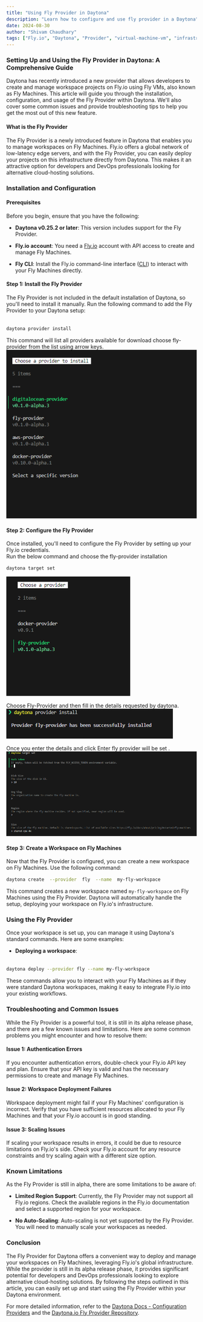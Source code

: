 ```yaml
---
title: "Using Fly Provider in Daytona"
description: "Learn how to configure and use fly provider in a Daytona"
date: 2024-08-30
author: "Shivam Chaudhary"
tags: ["Fly.io", "Daytona", "Provider", "virtual-machine-vm", "infrastructure-as-code-iac"]
---
```



### Setting Up and Using the Fly Provider in Daytona: A Comprehensive Guide
Daytona has recently introduced a new provider that allows developers to create and manage workspace projects on Fly.io using Fly VMs, also known as Fly Machines. This article will guide you through the installation, configuration, and usage of the Fly Provider within Daytona. We'll also cover some common issues and provide troubleshooting tips to help you get the most out of this new feature.

#### What is the Fly Provider 

The Fly Provider is a newly introduced feature in Daytona that enables you to manage workspaces on Fly Machines. Fly.io offers a global network of low-latency edge servers, and with the Fly Provider, you can easily deploy your projects on this infrastructure directly from Daytona. This makes it an attractive option for developers and DevOps professionals looking for alternative cloud-hosting solutions.
  
### Installation and Configuration

#### Prerequisites

 Before you begin, ensure that you have the following:

-  **Daytona v0.25.2 or later**: This version includes support for the Fly Provider.

-  **Fly.io account**: You need a [Fly.io](https://fly.io/) account with API access to create and manage Fly Machines.

-  **Fly CLI**: Install the Fly.io command-line interface ([CLI](https://fly.io/docs/flyctl/install/)) to interact with your Fly Machines directly.

 

#### Step 1: Install the Fly Provider
The Fly Provider is not included in the default installation of Daytona, so you'll need to install it manually. Run the following command to add the Fly Provider to your Daytona setup:
```bash

daytona provider install
```
 

This command will list all providers available for download choose fly-provider from the list using arrow keys.
![provider list](/assets/articles/20240830_Fly.io_provider_1.png)

  
#### Step 2: Configure the Fly Provider
Once installed, you'll need to configure the Fly Provider by setting up your Fly.io credentials. 	 
Run the below command and choose the fly-provider installation 
```bash
daytona target set
```
![target list](/assets/articles/20240830_Fly.io_provider_2.png)

Choose Fly-Provider and then fill in the details requested by daytona.
![fly-config](/assets/articles/20240830_Fly.io_provider_3.png)

Once you enter the details and click Enter fly provider will be set .
![fly-provider](/assets/articles/20240830_Fly.io_provider_4.png)

#### Step 3: Create a Workspace on Fly Machines
Now that the Fly Provider is configured, you can create a new workspace on Fly Machines. Use the following command:

```bash
daytona create  --provider  fly  --name  my-fly-workspace

```
This command creates a new workspace named `my-fly-workspace` on Fly Machines using the Fly Provider. Daytona will automatically handle the setup, deploying your workspace on Fly.io's infrastructure.
  

### Using the Fly Provider

Once your workspace is set up, you can manage it using Daytona's standard commands. Here are some examples:

-  **Deploying a workspace**:

```bash

daytona deploy --provider fly --name my-fly-workspace

```
These commands allow you to interact with your Fly Machines as if they were standard Daytona workspaces, making it easy to integrate Fly.io into your existing workflows.


### Troubleshooting and Common Issues

While the Fly Provider is a powerful tool, it is still in its alpha release phase, and there are a few known issues and limitations. Here are some common problems you might encounter and how to resolve them:

#### Issue 1: Authentication Errors


If you encounter authentication errors, double-check your Fly.io API key and plan. Ensure that your API key is valid and has the necessary permissions to create and manage Fly Machines.

#### Issue 2: Workspace Deployment Failures  

Workspace deployment might fail if your Fly Machines' configuration is incorrect. Verify that you have sufficient resources allocated to your Fly Machines and that your Fly.io account is in good standing.  

#### Issue 3: Scaling Issues

If scaling your workspace results in errors, it could be due to resource limitations on Fly.io's side. Check your Fly.io account for any resource constraints and try scaling again with a different size option.
  
### Known Limitations

As the Fly Provider is still in alpha, there are some limitations to be aware of:

-  **Limited Region Support**: Currently, the Fly Provider may not support all Fly.io regions. Check the available regions in the Fly.io documentation and select a supported region for your workspace.

-  **No Auto-Scaling**: Auto-scaling is not yet supported by the Fly Provider. You will need to manually scale your workspaces as needed.

### Conclusion

The Fly Provider for Daytona offers a convenient way to deploy and manage your workspaces on Fly Machines, leveraging Fly.io's global infrastructure. While the provider is still in its alpha release phase, it provides significant potential for developers and DevOps professionals looking to explore alternative cloud-hosting solutions. By following the steps outlined in this article, you can easily set up and start using the Fly Provider within your Daytona environment.

  

For more detailed information, refer to the [Daytona Docs - Configuration Providers](https://daytona.io/docs/providers) and the [Daytona.io Fly Provider Repository](https://github.com/daytona-io/fly-provider).